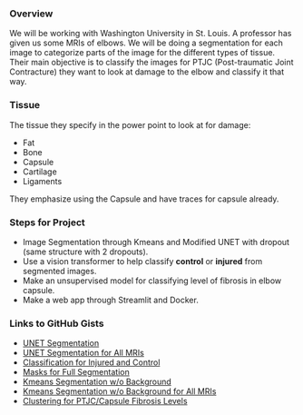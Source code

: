 ### Overview
We will be working with Washington University in St. Louis. A professor has given us some MRIs of elbows. We will be doing a segmentation for each image to categorize parts of the image for the different types of tissue. Their main objective is to classify the images for PTJC (Post-traumatic Joint Contracture) they want to look at damage to the elbow and classify it that way.

### Tissue
The tissue they specify in the power point to look at for damage:
* Fat
* Bone
* Capsule
* Cartilage
* Ligaments

They emphasize using the Capsule and have traces for capsule already. 

### Steps for Project
* Image Segmentation through Kmeans and Modified UNET with dropout (same structure with 2 dropouts).
* Use a vision transformer to help classify **control** or **injured** from segmented images.
* Make an unsupervised model for classifying level of fibrosis in elbow capsule. 
* Make a web app through Streamlit and Docker. 

### Links to GitHub Gists
* [UNET Segmentation](https://colab.research.google.com/gist/bracken576/51f4c4ad7eed644195c9f80afe153972/advancedsegmentation2.ipynb)
* [UNET Segmentation for All MRIs](https://colab.research.google.com/gist/bracken576/4de2ff72e7021e595646fa025cb18b5e/segslicesandcompressions.ipynb)
* [Classification for Injured and Control](https://colab.research.google.com/gist/bracken576/c74a01273c29647b4c1841e088a41325/mysegmentedversionbiomechanicaldss.ipynb)
* [Masks for Full Segmentation](https://colab.research.google.com/gist/bracken576/7fee22c62a6b97b03c18d8271e18b61f/gettingmasks.ipynb)
* [Kmeans Segmentation w/o Background](https://colab.research.google.com/gist/bracken576/11c6101518f6ceb7d0ccfd212e8e6458/kmeansnobackground.ipynb)
* [Kmeans Segmentation w/o Background for All MRIs](https://colab.research.google.com/gist/bracken576/7a9792e379fd8b1d1c05515e6c39870d/copy-of-previousgroupversionbiomechanicaldss.ipynb)
* [Clustering for PTJC/Capsule Fibrosis Levels](https://colab.research.google.com/gist/bracken576/45c7fd363b39ef8aadab67215ddece7b/unsupervisedclassification_nobackground.ipynb)
